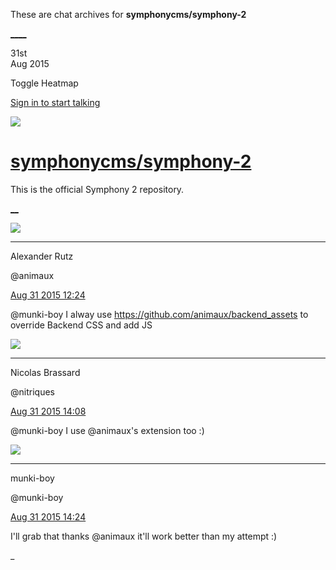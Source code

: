 These are chat archives for **symphonycms/symphony-2**

[__](/symphonycms/symphony-2/archives/2015/09/01)[__](/symphonycms/symphony-2/archives/2015/08/30)

31st  
Aug 2015

Toggle Heatmap

[Sign in to start talking](/login?action=login&button=archive-login)

![](https://avatars-02.gitter.im/group/iv/3/57542c45c43b8c601977197e?s=48)

#  [symphonycms/symphony-2](/symphonycms/symphony-2)

This is the official Symphony 2 repository.

[ __](/orgs/symphonycms/rooms "More symphonycms rooms")

![](https://avatars2.githubusercontent.com/u/446874?v=3&s=30)

____

Alexander Rutz

@animaux

[Aug 31 2015
12:24](https://gitter.im/symphonycms/symphony-2?at=55e4476b3dbd5ab9704ffcfe)

@munki-boy I alway use <https://github.com/animaux/backend_assets> to override
Backend CSS and add JS

![](https://avatars1.githubusercontent.com/u/771169?v=3&s=30)

____

Nicolas Brassard

@nitriques

[Aug 31 2015
14:08](https://gitter.im/symphonycms/symphony-2?at=55e45fe48ca628307ecd1b33)

@munki-boy I use @animaux's extension too :)

![](https://avatars1.githubusercontent.com/u/4517581?v=3&s=30)

____

munki-boy

@munki-boy

[Aug 31 2015
14:24](https://gitter.im/symphonycms/symphony-2?at=55e463a470e051b716389c30)

I'll grab that thanks @animaux it'll work better than my attempt :)

_

